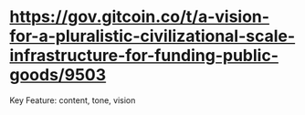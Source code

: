 # https://gov.gitcoin.co/t/a-vision-for-a-pluralistic-civilizational-scale-infrastructure-for-funding-public-goods/9503

Key Feature: content, tone, vision